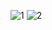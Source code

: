 ![1](https://github.com/user-attachments/assets/ea49e843-c721-4f6f-bd6c-837c073a2493)
![2](https://github.com/user-attachments/assets/30144c78-6745-455c-ba59-579183f8fd2d)
